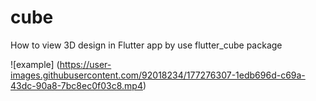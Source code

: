 # cube

How to view 3D design in Flutter app by use flutter_cube package


![example] (https://user-images.githubusercontent.com/92018234/177276307-1edb696d-c69a-43dc-90a8-7bc8ec0f03c8.mp4)



